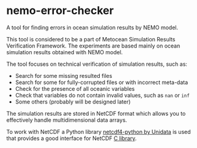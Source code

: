 # nemo-error-checker
A tool for finding errors in ocean simulation results by NEMO model.

This tool is considered to be a part of Metocean Simulation Results Verification Framework. 
The experiments are based mainly on ocean simulation results obtained with NEMO model.

The tool focuses on technical verification of simulation results, such as:
- Search for some missing resulted files
- Search for some for fully-corrupted files or with incorrect meta-data
- Check for the presence of all oceanic variables
- Check that variables do not contain invalid values, such as `nan` or `inf`
- Some others (probably will be designed later)

The simulation results are stored in NetCDF format which allows you to effectively handle multidimensional data arrays.

To work with NetCDF a Python library [netcdf4-python by Unidata](https://github.com/Unidata/netcdf4-python) is used that provides a good interface for NetCDF [C library](https://github.com/Unidata/netcdf-c).
